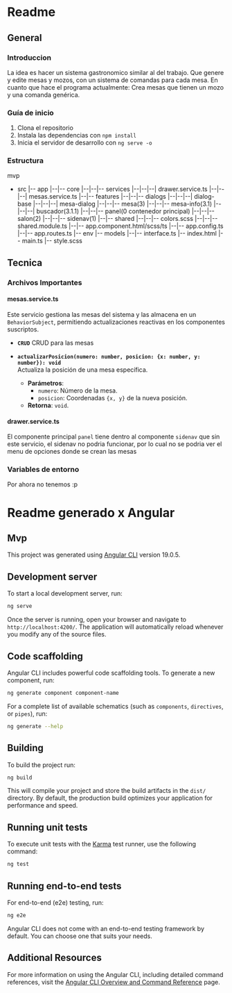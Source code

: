 # Readme
##  General
### Introduccion
La idea es hacer un sistema gastronomico similar al del trabajo. Que genere y edite mesas y mozos, con un sistema de comandas para cada mesa.
En cuanto que hace el programa actualmente:
Crea mesas que tienen un mozo y una comanda genérica.
### Guía de inicio
1. Clona el repositorio
2. Instala las dependencias con `npm install`
3. Inicia el servidor de desarrollo con `ng serve -o`
### Estructura
mvp
- src
|-- app
|--|-- core
|--|--|-- services
|--|--|--| drawer.service.ts
|--|--|--| mesas.service.ts
|--|-- features
|--|--|-- dialogs
|--|--|--| dialog-base
|--|--|--| mesa-dialog
|--|--|-- mesa(3)
|--|--|-- mesa-info(3.1)
|--|--|--| buscador(3.1.1)
|--|--|-- panel(0 contenedor principal)
|--|--|-- salon(2)
|--|--|-- sidenav(1)
|--|-- shared
|--|--|-- colors.scss
|--|--|-- shared.module.ts
|--|-- app.component.html/scss/ts
|--|-- app.config.ts
|--|-- app.routes.ts
|-- env
|-- models
|--|-- interface.ts
|-- index.html
|-- main.ts
|-- style.scss




##  Tecnica
### Archivos Importantes
#### mesas.service.ts
Este servicio gestiona las mesas del sistema y las almacena en un `BehaviorSubject`, permitiendo actualizaciones reactivas en los componentes suscriptos.
- **`CRUD`**
  CRUD para las mesas

- **`actualizarPosicion(numero: number, posicion: {x: number, y: number}): void`**  
  Actualiza la posición de una mesa específica.  
  - **Parámetros**:  
    - `numero`: Número de la mesa.  
    - `posicion`: Coordenadas `{x, y}` de la nueva posición.  
  - **Retorna**: `void`.
#### drawer.service.ts
El componente principal `panel` tiene dentro al componente `sidenav` que sin este servicio, el sidenav no podria funcionar, por lo cual no se podria ver el menu de opciones donde se crean las mesas

### Variables de entorno
Por ahora no tenemos :p
# Readme generado x Angular
## Mvp

This project was generated using [Angular CLI](https://github.com/angular/angular-cli) version 19.0.5.

## Development server

To start a local development server, run:

```bash
ng serve
```

Once the server is running, open your browser and navigate to `http://localhost:4200/`. The application will automatically reload whenever you modify any of the source files.

## Code scaffolding

Angular CLI includes powerful code scaffolding tools. To generate a new component, run:

```bash
ng generate component component-name
```

For a complete list of available schematics (such as `components`, `directives`, or `pipes`), run:

```bash
ng generate --help
```

## Building

To build the project run:

```bash
ng build
```

This will compile your project and store the build artifacts in the `dist/` directory. By default, the production build optimizes your application for performance and speed.

## Running unit tests

To execute unit tests with the [Karma](https://karma-runner.github.io) test runner, use the following command:

```bash
ng test
```

## Running end-to-end tests

For end-to-end (e2e) testing, run:

```bash
ng e2e
```

Angular CLI does not come with an end-to-end testing framework by default. You can choose one that suits your needs.

## Additional Resources

For more information on using the Angular CLI, including detailed command references, visit the [Angular CLI Overview and Command Reference](https://angular.dev/tools/cli) page.
